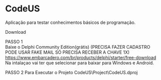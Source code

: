 # CodeUS  
Aplicação para testar conhecimentos básicos de programação.  

Download  

PASSO 1  
Baixe o Delphi Community Edition(grátis)
(PRECISA FAZER CADASTRO PODE USAR FAKE MAIL SÓ PRECISA RECEBER A CHAVE 1X)  
https://www.embarcadero.com/br/products/delphi/starter/free-download  
Na intalaçao vai ter que selecionar para baixar para Windows e Android.  


PASSO 2
Para Executar o Projeto
CodeUS\Project\CodeUS.dproj 
